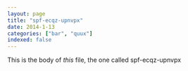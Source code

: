 ```yaml
---
layout: page
title: "spf-ecqz-upnvpx"
date: 2014-1-13
categories: ["bar", "quux"]
indexed: false
---
```

This is the body of _this_ file, the one called spf-ecqz-upnvpx
